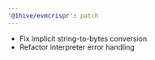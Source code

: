 ```yaml
---
'@1hive/evmcrispr': patch
---
```


- Fix implicit string-to-bytes conversion
- Refactor interpreter error handling
